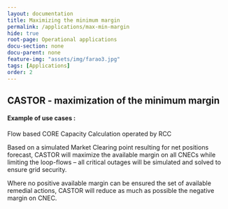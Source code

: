 ```yaml
---
layout: documentation
title: Maximizing the minimum margin
permalink: /applications/max-min-margin
hide: true
root-page: Operational applications
docu-section: none
docu-parent: none
feature-img: "assets/img/farao3.jpg"
tags: [Applications]
order: 2
---
```


## CASTOR - maximization of the minimum margin

#### Example of use cases : 

Flow based CORE Capacity Calculation operated by RCC


Based on a simulated Market Clearing point resulting for net positions forecast, CASTOR will 
maximize the available margin on all CNECs while limiting the loop-flows – all critical outages will be simulated and 
solved to ensure grid security.

Where no positive available margin can be ensured the set of available remedial actions, CASTOR will reduce as much as 
possible the negative margin on CNEC.